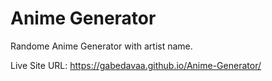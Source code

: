 # Anime Generator
 
Randome Anime Generator with artist name.

Live Site URL: https://gabedavaa.github.io/Anime-Generator/
